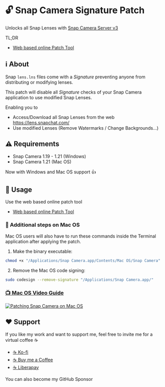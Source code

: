 # 🔓 Snap Camera Signature Patch
Unlocks all Snap Lenses with [Snap Camera Server v3](https://github.com/ptrumpis/snap-camera-server)

TL;DR
- [Web based online Patch Tool](https://ptrumpis.github.io/snap-camera-signature-patch/)

## ℹ️ About
Snap `lens.lns` files come with a *Signature* preventing anyone from distributing or modifying lenses.

This patch will disable all *Signature* checks of your Snap Camera application to use modified Snap Lenses.

Enabling you to
- Access/Download all Snap Lenses from the web https://lens.snapchat.com/
- Use modified Lenses (Remove Watermarks / Change Backgrounds...)

## ⚠ Requirements
- Snap Camera 1.19 - 1.21 (Windows)
- Snap Camera 1.21 (Mac OS)

Now with Windows and Mac OS support 👍

## 🚀 Usage
Use the web based online patch tool
- [Web based online Patch Tool](https://ptrumpis.github.io/snap-camera-signature-patch/)

### 🍏 Additional steps on Mac OS
Mac OS users will also have to run these commands inside the Terminal application after applying the patch.

1. Make the binary executable:
```sh
chmod +x "/Applications/Snap Camera.app/Contents/Mac OS/Snap Camera"
```

2. Remove the Mac OS code signing:
```sh
sudo codesign --remove-signature "/Applications/Snap Camera.app/"
```

### [📺 Mac OS Video Guide](https://www.youtube.com/watch?v=lJhL7bA7GGA)

[![Patching Snap Camera on Mac OS](https://img.youtube.com/vi/lJhL7bA7GGA/0.jpg)](https://www.youtube.com/watch?v=lJhL7bA7GGA)

## ❤️ Support
If you like my work and want to support me, feel free to invite me for a virtual coffee ☕

- [☕ Ko-fi](https://ko-fi.com/ptrumpis)
- [☕ Buy me a Coffee](https://www.buymeacoffee.com/ptrumpis)
- [☕ Liberapay](https://liberapay.com/ptrumpis/)

You can also become my GitHub Sponsor
